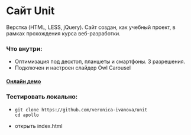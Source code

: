 
# Cайт Unit
Верстка (HTML, LESS, jQuery). Сайт создан, как учебный проект, в рамках прохождения курса веб-разработки. 

### Что внутри:
- Оптимизация под десктоп, планшеты и смартфоны. 3 разрешения.
- Подключен и настроен слайдер Owl Carousel

#### [Онлайн демо](https://veronica-ivanova.github.io/unit/)

### Тестировать локально:
- ```
  git clone https://github.com/veronica-ivanova/unit
  cd apollo
  ```
- открыть index.html

